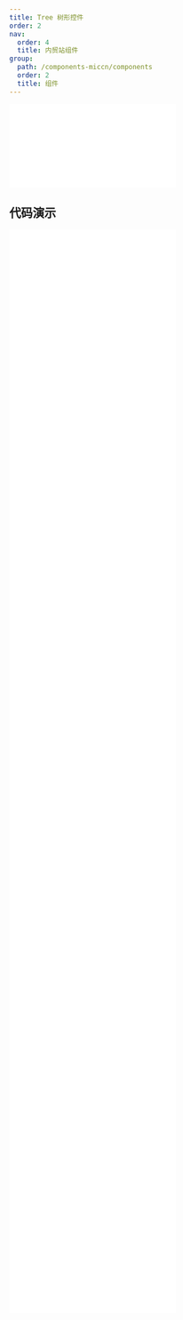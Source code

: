 ```yaml
---
title: Tree 树形控件
order: 2
nav:
  order: 4
  title: 内贸站组件
group:
  path: /components-miccn/components
  order: 2
  title: 组件
---
```


<div>
<embed src="@docs-common/tree/index.md"></embed>
</div>
        
## 代码演示

<Row gutter=8>

  <Col span=12>
    
  <div class="code-box"><embed src="@abiz-rc-miccn/tree/demo/basic-controlled-tree-miccn.md"></embed></div>
          
  <div class="code-box"><embed src="@abiz-rc-miccn/tree/demo/big-data-tree-miccn.md"></embed></div>
          
  <div class="code-box"><embed src="@abiz-rc-miccn/tree/demo/directory-tree-miccn.md"></embed></div>
          
  <div class="code-box"><embed src="@abiz-rc-miccn/tree/demo/draggable-tree-miccn.md"></embed></div>
          
  <div class="code-box"><embed src="@abiz-rc-miccn/tree/demo/line-tree-miccn.md"></embed></div>
          
  <div class="code-box"><embed src="@abiz-rc-miccn/tree/demo/switcher-icon-tree-miccn.md"></embed></div>
          
  </Col>
          
  <Col span=12>
    
  <div class="code-box"><embed src="@abiz-rc-miccn/tree/demo/basic-tree-miccn.md"></embed></div>
          
  <div class="code-box"><embed src="@abiz-rc-miccn/tree/demo/customized-icon-tree-miccn.md"></embed></div>
          
  <div class="code-box"><embed src="@abiz-rc-miccn/tree/demo/drag-debug-tree-miccn.md"></embed></div>
          
  <div class="code-box"><embed src="@abiz-rc-miccn/tree/demo/dynamic-tree-miccn.md"></embed></div>
          
  <div class="code-box"><embed src="@abiz-rc-miccn/tree/demo/search-tree-miccn.md"></embed></div>
          
  <div class="code-box"><embed src="@abiz-rc-miccn/tree/demo/virtual-scroll-tree-miccn.md"></embed></div>
          
  </Col>
          
</Row>
        
<div><embed src="@docs-common/tree/index-api.md"></embed><div>
        